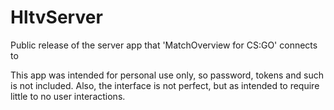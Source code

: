 # HltvServer
Public release of the server app that 'MatchOverview for CS:GO' connects to



This app was intended for personal use only, so password, tokens and such is not included.
Also, the interface is not perfect, but as intended to require little to no user interactions.
